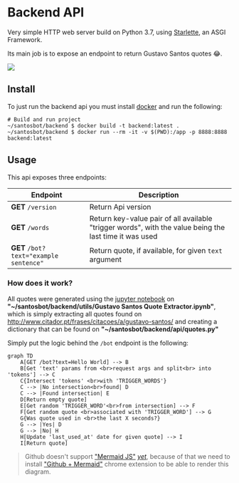 # Backend API

Very simple HTTP web server build on Python 3.7, using [Starlette](https://www.starlette.io/), an ASGI Framework.

Its main job is to expose an endpoint to return Gustavo Santos quotes 😂.

![](/backend/terminalizer.gif)

## Install 

To just run the backend api you must install [docker](https://docs.docker.com/get-docker/) and run the following:

```shell script
# Build and run project
~/santosbot/backend $ docker build -t backend:latest .
~/santosbot/backend $ docker run --rm -it -v $(PWD):/app -p 8888:8888 backend:latest 
```

## Usage

This api exposes three endpoints:

| Endpoint | Description |
| ----- | ----- | 
| **GET** `/version` | Return Api version | 
| **GET** `/words` | Return key-value pair of all available "trigger words", with the value being the last time it was used |
| **GET** `/bot?text="example sentence"` | Return quote, if available, for given `text` argument |  


### How does it work?

All quotes were generated using the [jupyter notebook](https://jupyter.org/) on **"~/santosbot/backend/utils/Gustavo Santos Quote Extractor.ipynb"**, 
which is simply extracting all quotes found on http://www.citador.pt/frases/citacoes/a/gustavo-santos/ and creating a dictionary that can be found on **"~/santosbot/backend/api/quotes.py"**

Simply put the logic behind the `/bot` endpoint is the following:

```mermaid
graph TD
    A[GET /bot?text=Hello World] --> B
    B[Get 'text' params from <br>request args and split<br> into 'tokens'] --> C
    C{Intersect 'tokens' <br>with 'TRIGGER_WORDS'}
    C --> |No intersection<br>found| D
    C --> |Found intersection| E
    D[Return empty quote]
    E[Get random 'TRIGGER_WORD'<br>from intersection] --> F
    F[Get random quote <br>associated with 'TRIGGER_WORD'] --> G
    G{Was quote used in <br>the last X seconds?}
    G --> |Yes| D
    G --> |No| H
    H[Update 'last_used_at' date for given quote] --> I
    I[Return quote]
```

> Github doesn't support ["Mermaid JS"](https://mermaidjs.github.io/#/) [*yet*](https://github.community/t5/How-to-use-Git-and-GitHub/Feature-Request-Support-Mermaid-markdown-graph-diagrams-in-md/td-p/21967#), 
> because of that we need to install ["Github + Mermaid"](https://chrome.google.com/webstore/detail/github-%20-mermaid/goiiopgdnkogdbjmncgedmgpoajilohe) chrome extension to be able to render this diagram. 


